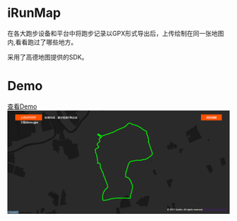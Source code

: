 # iRunMap
在各大跑步设备和平台中将跑步记录以GPX形式导出后，上传绘制在同一张地图内,看看跑过了哪些地方。

采用了高德地图提供的SDK。

# Demo
[查看Demo](http://gbcdef/pages/runmap)
![](demo.png)